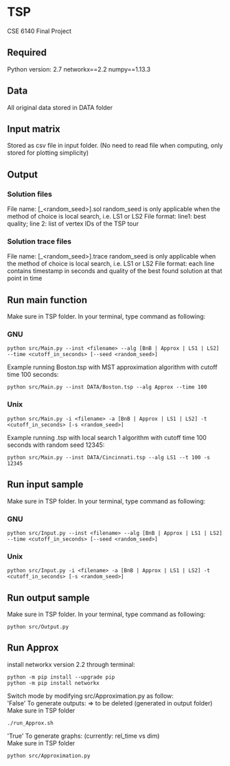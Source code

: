 # TSP
CSE 6140 Final Project

## Required
Python version: 2.7
networkx==2.2
numpy==1.13.3

## Data
All original data stored in DATA folder

## Input matrix
Stored as csv file in input folder. (No need to read file when computing, only stored for plotting simplicity)

## Output
### Solution files
File name: <instance>_<method>_<cutoff>[_<random_seed>].sol
random_seed is only applicable when the method of choice is local search, i.e. LS1 or LS2
File format: line1: best quality; line 2: list of vertex IDs of the TSP tour

### Solution trace files
File name: <instance>_<method>_<cutoff>[_<random_seed>].trace
random_seed is only applicable when the method of choice is local search, i.e. LS1 or LS2
File format: each line contains timestamp in seconds and quality of the best found solution at that point in time

## Run main function
Make sure in TSP folder. In your terminal, type command as following:
### GNU
```
python src/Main.py --inst <filename> --alg [BnB | Approx | LS1 | LS2] --time <cutoff_in_seconds> [--seed <random_seed>]
```
Example running Boston.tsp with MST approximation algorithm with cutoff time 100 seconds:
```
python src/Main.py --inst DATA/Boston.tsp --alg Approx --time 100
```

### Unix
```
python src/Main.py -i <filename> -a [BnB | Approx | LS1 | LS2] -t <cutoff_in_seconds> [-s <random_seed>]
```
Example running .tsp with local search 1 algorithm with cutoff time 100 seconds with random seed 12345:
```
python src/Main.py --inst DATA/Cincinnati.tsp --alg LS1 --t 100 -s 12345
```

## Run input sample
Make sure in TSP folder. In your terminal, type command as following:
### GNU
```
python src/Input.py --inst <filename> --alg [BnB | Approx | LS1 | LS2] --time <cutoff_in_seconds> [--seed <random_seed>]
```
### Unix
```
python src/Input.py -i <filename> -a [BnB | Approx | LS1 | LS2] -t <cutoff_in_seconds> [-s <random_seed>]
```

## Run output sample
Make sure in TSP folder. In your terminal, type command as following:
```
python src/Output.py
```

## Run Approx
install networkx version 2.2 through terminal:
```
python -m pip install --upgrade pip
python -m pip install networkx
```

Switch mode by modifying src/Approximation.py as follow: <br />
'False' To generate outputs: => to be deleted
(generated in output folder)  <br />
Make sure in TSP folder
```
./run_Approx.sh
```
'True' To generate graphs:
(currently: rel_time vs dim)  <br />
Make sure in TSP folder
```
python src/Approximation.py
```
